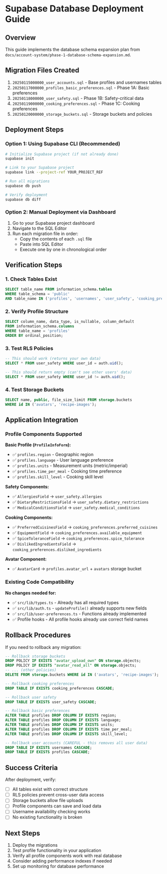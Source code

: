 # Supabase Database Deployment Guide

## Overview

This guide implements the database schema expansion plan from `docs/account-system/phase-1-database-schema-expansion.md`.

## Migration Files Created

1. `20250115000000_user_accounts.sql` - Base profiles and usernames tables
2. `20250117000000_profiles_basic_preferences.sql` - Phase 1A: Basic preferences
3. `20250118000000_user_safety.sql` - Phase 1B: Safety-critical data
4. `20250119000000_cooking_preferences.sql` - Phase 1C: Cooking preferences
5. `20250120000000_storage_buckets.sql` - Storage buckets and policies

## Deployment Steps

### Option 1: Using Supabase CLI (Recommended)

```bash
# Initialize Supabase project (if not already done)
supabase init

# Link to your Supabase project
supabase link --project-ref YOUR_PROJECT_REF

# Run all migrations
supabase db push

# Verify deployment
supabase db diff
```

### Option 2: Manual Deployment via Dashboard

1. Go to your Supabase project dashboard
2. Navigate to the SQL Editor
3. Run each migration file in order:
   - Copy the contents of each `.sql` file
   - Paste into SQL Editor
   - Execute one by one in chronological order

## Verification Steps

### 1. Check Tables Exist

```sql
SELECT table_name FROM information_schema.tables
WHERE table_schema = 'public'
AND table_name IN ('profiles', 'usernames', 'user_safety', 'cooking_preferences');
```

### 2. Verify Profile Structure

```sql
SELECT column_name, data_type, is_nullable, column_default
FROM information_schema.columns
WHERE table_name = 'profiles'
ORDER BY ordinal_position;
```

### 3. Test RLS Policies

```sql
-- This should work (returns your own data)
SELECT * FROM user_safety WHERE user_id = auth.uid();

-- This should return empty (can't see other users' data)
SELECT * FROM user_safety WHERE user_id != auth.uid();
```

### 4. Test Storage Buckets

```sql
SELECT name, public, file_size_limit FROM storage.buckets
WHERE id IN ('avatars', 'recipe-images');
```

## Application Integration

### Profile Components Supported

**Basic Profile (`ProfileInfoForm`):**

- ✅ `profiles.region` - Geographic region
- ✅ `profiles.language` - User language preference
- ✅ `profiles.units` - Measurement units (metric/imperial)
- ✅ `profiles.time_per_meal` - Cooking time preference
- ✅ `profiles.skill_level` - Cooking skill level

**Safety Components:**

- ✅ `AllergiesField` → `user_safety.allergies`
- ✅ `DietaryRestrictionsField` → `user_safety.dietary_restrictions`
- ✅ `MedicalConditionsField` → `user_safety.medical_conditions`

**Cooking Components:**

- ✅ `PreferredCuisinesField` → `cooking_preferences.preferred_cuisines`
- ✅ `EquipmentField` → `cooking_preferences.available_equipment`
- ✅ `SpiceToleranceField` → `cooking_preferences.spice_tolerance`
- ✅ `DislikedIngredientsField` → `cooking_preferences.disliked_ingredients`

**Avatar Component:**

- ✅ `AvatarCard` → `profiles.avatar_url` + `avatars` storage bucket

### Existing Code Compatibility

**No changes needed for:**

- ✅ `src/lib/types.ts` - Already has all required types
- ✅ `src/lib/auth.ts` - `updateProfile()` already supports new fields
- ✅ `src/lib/user-preferences.ts` - Functions already implemented
- ✅ Profile hooks - All profile hooks already use correct field names

## Rollback Procedures

If you need to rollback any migration:

```sql
-- Rollback storage buckets
DROP POLICY IF EXISTS "avatar_upload_own" ON storage.objects;
DROP POLICY IF EXISTS "avatar_read_all" ON storage.objects;
-- ... (other policies)
DELETE FROM storage.buckets WHERE id IN ('avatars', 'recipe-images');

-- Rollback cooking preferences
DROP TABLE IF EXISTS cooking_preferences CASCADE;

-- Rollback user safety
DROP TABLE IF EXISTS user_safety CASCADE;

-- Rollback basic preferences
ALTER TABLE profiles DROP COLUMN IF EXISTS region;
ALTER TABLE profiles DROP COLUMN IF EXISTS language;
ALTER TABLE profiles DROP COLUMN IF EXISTS units;
ALTER TABLE profiles DROP COLUMN IF EXISTS time_per_meal;
ALTER TABLE profiles DROP COLUMN IF EXISTS skill_level;

-- Rollback user accounts (CAREFUL - this removes all user data)
DROP TABLE IF EXISTS usernames CASCADE;
DROP TABLE IF EXISTS profiles CASCADE;
```

## Success Criteria

After deployment, verify:

- [ ] All tables exist with correct structure
- [ ] RLS policies prevent cross-user data access
- [ ] Storage buckets allow file uploads
- [ ] Profile components can save and load data
- [ ] Username availability checking works
- [ ] No existing functionality is broken

## Next Steps

1. Deploy the migrations
2. Test profile functionality in your application
3. Verify all profile components work with real database
4. Consider adding performance indexes if needed
5. Set up monitoring for database performance
